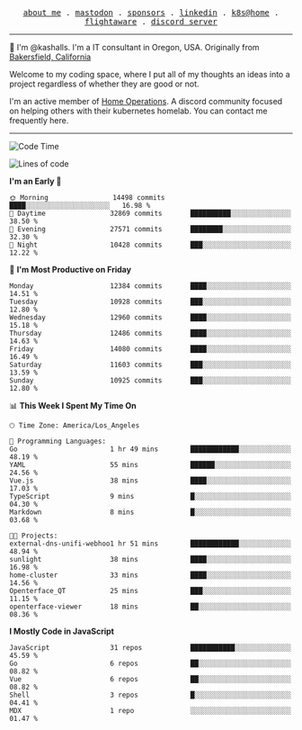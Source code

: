 <p align="center">
  <samp>
    <a href="https://jordanjones.org/">about me</a> .
    <a rel="me" href="https://mastodon.social/@kashall">mastodon</a> .
    <a href="https://github.com/sponsors/kashalls">sponsors</a> .
    <a href="https://linkedin.com/in/jordpjones">linkedin</a> .
    <a href="https://github.com/kashalls/home-cluster">k8s@home</a> .
    <a href="https://flightaware.com/adsb/stats/user/kashalls">flightaware</a> .
    <a href="https://discord.gg/V2WrCfqba9">discord server</a>
  </samp>
</p>

----------------------------------------------------------------

:wave: I'm @kashalls. I'm a IT consultant in Oregon, USA. Originally from [Bakersfield, California](https://maps.app.goo.gl/QQMtywTWghpXB6Tu6)

Welcome to my coding space, where I put all of my thoughts an ideas into a project regardless of whether they are good or not.

I'm an active member of [Home Operations](https://discord.gg/home-operations). A discord community focused on helping others with their kubernetes homelab. You can contact me frequently here.

----------------------------------------------------------------
<!--START_SECTION:waka-->
![Code Time](http://img.shields.io/badge/Code%20Time-2%2C029%20hrs%2051%20mins-blue)

![Lines of code](https://img.shields.io/badge/From%20Hello%20World%20I%27ve%20Written-12.1%20million%20lines%20of%20code-blue)

**I'm an Early 🐤** 

```text
🌞 Morning                14498 commits       ████░░░░░░░░░░░░░░░░░░░░░   16.98 % 
🌆 Daytime                32869 commits       ██████████░░░░░░░░░░░░░░░   38.50 % 
🌃 Evening                27571 commits       ████████░░░░░░░░░░░░░░░░░   32.30 % 
🌙 Night                  10428 commits       ███░░░░░░░░░░░░░░░░░░░░░░   12.22 % 
```
📅 **I'm Most Productive on Friday** 

```text
Monday                   12384 commits       ████░░░░░░░░░░░░░░░░░░░░░   14.51 % 
Tuesday                  10928 commits       ███░░░░░░░░░░░░░░░░░░░░░░   12.80 % 
Wednesday                12960 commits       ████░░░░░░░░░░░░░░░░░░░░░   15.18 % 
Thursday                 12486 commits       ████░░░░░░░░░░░░░░░░░░░░░   14.63 % 
Friday                   14080 commits       ████░░░░░░░░░░░░░░░░░░░░░   16.49 % 
Saturday                 11603 commits       ███░░░░░░░░░░░░░░░░░░░░░░   13.59 % 
Sunday                   10925 commits       ███░░░░░░░░░░░░░░░░░░░░░░   12.80 % 
```


📊 **This Week I Spent My Time On** 

```text
🕑︎ Time Zone: America/Los_Angeles

💬 Programming Languages: 
Go                       1 hr 49 mins        ████████████░░░░░░░░░░░░░   48.19 % 
YAML                     55 mins             ██████░░░░░░░░░░░░░░░░░░░   24.56 % 
Vue.js                   38 mins             ████░░░░░░░░░░░░░░░░░░░░░   17.03 % 
TypeScript               9 mins              █░░░░░░░░░░░░░░░░░░░░░░░░   04.30 % 
Markdown                 8 mins              █░░░░░░░░░░░░░░░░░░░░░░░░   03.68 % 

🐱‍💻 Projects: 
external-dns-unifi-webhoo1 hr 51 mins        ████████████░░░░░░░░░░░░░   48.94 % 
sunlight                 38 mins             ████░░░░░░░░░░░░░░░░░░░░░   16.98 % 
home-cluster             33 mins             ████░░░░░░░░░░░░░░░░░░░░░   14.56 % 
Openterface_QT           25 mins             ███░░░░░░░░░░░░░░░░░░░░░░   11.15 % 
openterface-viewer       18 mins             ██░░░░░░░░░░░░░░░░░░░░░░░   08.36 % 
```

**I Mostly Code in JavaScript** 

```text
JavaScript               31 repos            ███████████░░░░░░░░░░░░░░   45.59 % 
Go                       6 repos             ██░░░░░░░░░░░░░░░░░░░░░░░   08.82 % 
Vue                      6 repos             ██░░░░░░░░░░░░░░░░░░░░░░░   08.82 % 
Shell                    3 repos             █░░░░░░░░░░░░░░░░░░░░░░░░   04.41 % 
MDX                      1 repo              ░░░░░░░░░░░░░░░░░░░░░░░░░   01.47 % 
```




<!--END_SECTION:waka-->